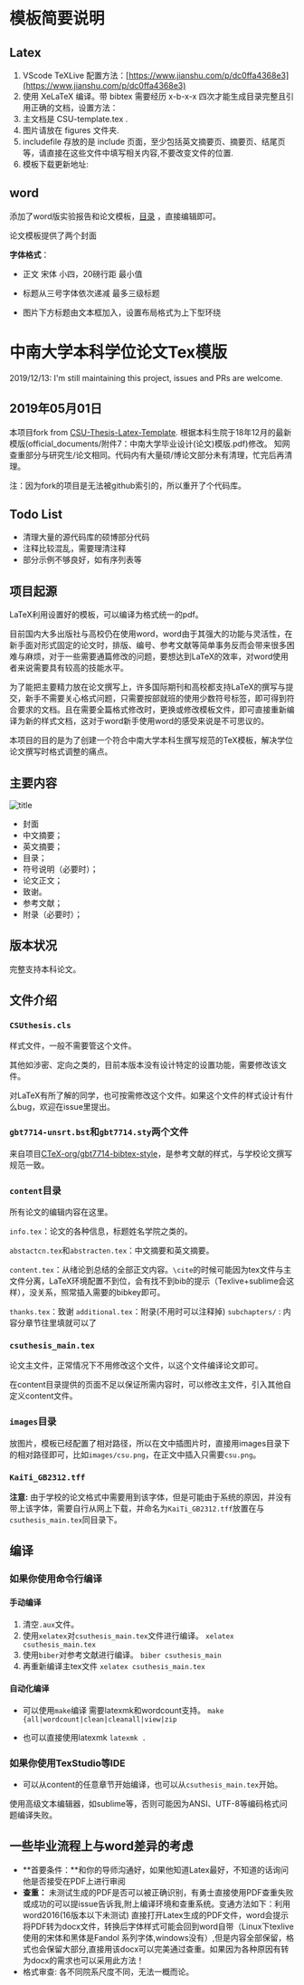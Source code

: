 # 模板简要说明

## Latex

1. VScode TeXLive 配置方法：[https://www.jianshu.com/p/dc0ffa4368e3](https://www.jianshu.com/p/dc0ffa4368e3)
2. 使用 XeLaTeX 编译。带 bibtex 需要经历 x-b-x-x 四次才能生成目录完整且引用正确的文档，设置方法：
3. 主文档是 CSU-template.tex .
4. 图片请放在 figures 文件夹.
5. includefile 存放的是 include 页面，至少包括英文摘要页、摘要页、结尾页等，请直接在这些文件中填写相关内容,不要改变文件的位置.
6. 模板下载更新地址:

## word

添加了word版实验报告和论文模板，[目录](word_Template/) ，直接编辑即可。

论文模板提供了两个封面

**字体格式**：

+ 正文 宋体 小四，20磅行距 最小值

+ 标题从三号字体依次递减 最多三级标题

+ 图片下方标题由文本框加入，设置布局格式为上下型环绕

# 中南大学本科学位论文Tex模版

2019/12/13: I'm still maintaining this project, issues and PRs are welcome. 

## 2019年05月01日
本项目fork from [CSU-Thesis-Latex-Template](https://github.com/CSGrandeur/CSU-Thesis-LaTeX-Template). 根据本科生院于18年12月的最新模版(official_documents/附件7：中南大学毕业设计(论文)模版.pdf)修改。
知网查重部分与研究生/论文相同。代码内有大量硕/博论文部分未有清理，忙完后再清理。

注：因为fork的项目是无法被github索引的，所以重开了个代码库。

## Todo List
- 清理大量的源代码库的硕博部分代码
- 注释比较混乱，需要理清注释
- 部分示例不够良好，如有序列表等


## 项目起源

LaTeX利用设置好的模板，可以编译为格式统一的pdf。

目前国内大多出版社与高校仍在使用word，word由于其强大的功能与灵活性，在新手面对形式固定的论文时，排版、编号、参考文献等简单事务反而会带来很多困难与麻烦，对于一些需要通篇修改的问题，要想达到LaTeX的效率，对word使用者来说需要具有较高的技能水平。

为了能把主要精力放在论文撰写上，许多国际期刊和高校都支持LaTeX的撰写与提交，新手不需要关心格式问题，只需要按部就班的使用少数符号标签，即可得到符合要求的文档。且在需要全篇格式修改时，更换或修改模板文件，即可直接重新编译为新的样式文档，这对于word新手使用word的感受来说是不可思议的。

本项目的目的是为了创建一个符合中南大学本科生撰写规范的TeX模板，解决学位论文撰写时格式调整的痛点。

## 主要内容

![title](images/csu.png)

- 封面
- 中文摘要；
- 英文摘要；
- 目录；
- 符号说明（必要时）；
- 论文正文；
- 致谢。
- 参考文献；
- 附录（必要时）；

## 版本状况

完整支持本科论文。


## 文件介绍

### `CSUthesis.cls`

样式文件，一般不需要管这个文件。

其他如涉密、定向之类的，目前本版本没有设计特定的设置功能，需要修改该文件。

对LaTeX有所了解的同学，也可按需修改这个文件。如果这个文件的样式设计有什么bug，欢迎在issue里提出。

### `gbt7714-unsrt.bst`和`gbt7714.sty`两个文件

来自项目[CTeX-org/gbt7714-bibtex-style](https://github.com/CTeX-org/gbt7714-bibtex-style)，是参考文献的样式，与学校论文撰写规范一致。


### `content`目录

所有论文的编辑内容在这里。

`info.tex`：论文的各种信息，标题姓名学院之类的。

`abstactcn.tex`和`abstracten.tex`：中文摘要和英文摘要。

`content.tex`：从绪论到总结的全部正文内容。`\cite`的时候可能因为tex文件与主文件分离，LaTeX环境配置不到位，会有找不到bib的提示（Texlive+sublime会这样），没关系，照常插入需要的bibkey即可。


`thanks.tex`：致谢
`additional.tex`：附录(不用时可以注释掉)
`subchapters/` : 内容分章节往里填就可以了


### `csuthesis_main.tex`

论文主文件，正常情况下不用修改这个文件，以这个文件编译论文即可。

在content目录提供的页面不足以保证所需内容时，可以修改主文件，引入其他自定义content文件。

### `images`目录

放图片，模板已经配置了相对路径，所以在文中插图片时，直接用images目录下的相对路径即可，比如`images/csu.png`，在正文中插入只需要`csu.png`。

### `KaiTi_GB2312.tff`

__注意:__ 由于学校的论文格式中需要用到该字体，但是可能由于系统的原因，并没有带上该字体，需要自行从网上下载，并命名为`KaiTi_GB2312.tff`放置在与`csuthesis_main.tex`同目录下。

## 编译

### 如果你使用命令行编译
#### 手动编译
1. 清空`.aux`文件。
2. 使用`xelatex`对`csuthesis_main.tex`文件进行编译。
    `xelatex csuthesis_main.tex`
3. 使用`biber`对参考文献进行编译。
    `biber csuthesis_main`
4. 再重新编译主tex文件
    `xelatex csuthesis_main.tex`

#### 自动化编译
-  可以使用`make`编译
   需要latexmk和wordcount支持。
`make {all|wordcount|clean|cleanall|view|zip`

- 也可以直接使用latexmk
  `latexmk .`

### 如果你使用TexStudio等IDE
- 可以从content的任意章节开始编译，也可以从`csuthesis_main.tex`开始。



使用高级文本编辑器，如sublime等，否则可能因为ANSI、UTF-8等编码格式问题编译失败。


## 一些毕业流程上与word差异的考虑

- **首要条件：**和你的导师沟通好，如果他知道Latex最好，不知道的话询问他是否接受在PDF上进行审阅
- **查重：** 未测试生成的PDF是否可以被正确识别，有勇士直接使用PDF查重失败或成功的可以提issue告诉我,附上编译环境和查重系统。变通方法如下：利用word2016(16版本以下未测试)
  直接打开Latex生成的PDF文件，word会提示将PDF转为docx文件，转换后字体样式可能会回到word自带（Linux下texlive使用的宋体和黑体是Fandol
  系列字体,windows没有）,但是内容全部保留，格式也会保留大部分,直接用该docx可以完美通过查重。如果因为各种原因有转为docx的需求也可以采用此方法！
- 格式审查: 各不同院系尺度不同，无法一概而论。





